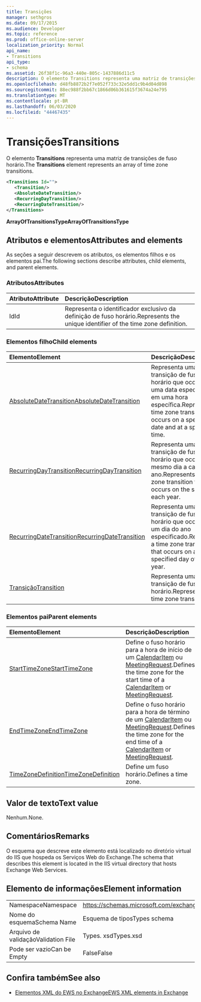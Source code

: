 ```yaml
---
title: Transições
manager: sethgros
ms.date: 09/17/2015
ms.audience: Developer
ms.topic: reference
ms.prod: office-online-server
localization_priority: Normal
api_name:
- Transitions
api_type:
- schema
ms.assetid: 26f38f1c-96a3-440e-805c-1437886d11c5
description: O elemento Transitions representa uma matriz de transições de fuso horário.
ms.openlocfilehash: d48fb8872b2f7e052f733c32e5dd1c9b4d04d898
ms.sourcegitcommit: 88ec988f2bb67c1866d06b361615f3674a24e795
ms.translationtype: MT
ms.contentlocale: pt-BR
ms.lasthandoff: 06/03/2020
ms.locfileid: "44467435"
---
```

# <a name="transitions"></a><span data-ttu-id="b01be-103">Transições</span><span class="sxs-lookup"><span data-stu-id="b01be-103">Transitions</span></span>

<span data-ttu-id="b01be-104">O elemento **Transitions** representa uma matriz de transições de fuso horário.</span><span class="sxs-lookup"><span data-stu-id="b01be-104">The **Transitions** element represents an array of time zone transitions.</span></span> 
  
```xml
<Transitions Id="">
   <Transition/>
   <AbsoluteDateTransition/>
   <RecurringDayTransition/>
   <RecurringDateTransition/>
</Transitions>
```

 <span data-ttu-id="b01be-105">**ArrayOfTransitionsType**</span><span class="sxs-lookup"><span data-stu-id="b01be-105">**ArrayOfTransitionsType**</span></span>
## <a name="attributes-and-elements"></a><span data-ttu-id="b01be-106">Atributos e elementos</span><span class="sxs-lookup"><span data-stu-id="b01be-106">Attributes and elements</span></span>

<span data-ttu-id="b01be-107">As seções a seguir descrevem os atributos, os elementos filhos e os elementos pai.</span><span class="sxs-lookup"><span data-stu-id="b01be-107">The following sections describe attributes, child elements, and parent elements.</span></span>
  
### <a name="attributes"></a><span data-ttu-id="b01be-108">Atributos</span><span class="sxs-lookup"><span data-stu-id="b01be-108">Attributes</span></span>

|<span data-ttu-id="b01be-109">**Atributo**</span><span class="sxs-lookup"><span data-stu-id="b01be-109">**Attribute**</span></span>|<span data-ttu-id="b01be-110">**Descrição**</span><span class="sxs-lookup"><span data-stu-id="b01be-110">**Description**</span></span>|
|:-----|:-----|
|<span data-ttu-id="b01be-111">Id</span><span class="sxs-lookup"><span data-stu-id="b01be-111">Id</span></span>  <br/> |<span data-ttu-id="b01be-112">Representa o identificador exclusivo da definição de fuso horário.</span><span class="sxs-lookup"><span data-stu-id="b01be-112">Represents the unique identifier of the time zone definition.</span></span>  <br/> |
   
### <a name="child-elements"></a><span data-ttu-id="b01be-113">Elementos filho</span><span class="sxs-lookup"><span data-stu-id="b01be-113">Child elements</span></span>

|<span data-ttu-id="b01be-114">**Elemento**</span><span class="sxs-lookup"><span data-stu-id="b01be-114">**Element**</span></span>|<span data-ttu-id="b01be-115">**Descrição**</span><span class="sxs-lookup"><span data-stu-id="b01be-115">**Description**</span></span>|
|:-----|:-----|
|[<span data-ttu-id="b01be-116">AbsoluteDateTransition</span><span class="sxs-lookup"><span data-stu-id="b01be-116">AbsoluteDateTransition</span></span>](absolutedatetransition.md) <br/> |<span data-ttu-id="b01be-117">Representa uma transição de fuso horário que ocorre em uma data específica e em uma hora específica.</span><span class="sxs-lookup"><span data-stu-id="b01be-117">Represents a time zone transition that occurs on a specific date and at a specific time.</span></span>  <br/> |
|[<span data-ttu-id="b01be-118">RecurringDayTransition</span><span class="sxs-lookup"><span data-stu-id="b01be-118">RecurringDayTransition</span></span>](recurringdaytransition.md) <br/> |<span data-ttu-id="b01be-119">Representa uma transição de fuso horário que ocorre no mesmo dia a cada ano.</span><span class="sxs-lookup"><span data-stu-id="b01be-119">Represents a time zone transition that occurs on the same day each year.</span></span>  <br/> |
|[<span data-ttu-id="b01be-120">RecurringDateTransition</span><span class="sxs-lookup"><span data-stu-id="b01be-120">RecurringDateTransition</span></span>](recurringdatetransition.md) <br/> |<span data-ttu-id="b01be-121">Representa uma transição de fuso horário que ocorre em um dia do ano especificado.</span><span class="sxs-lookup"><span data-stu-id="b01be-121">Represents a time zone transition that occurs on a specified day of the year.</span></span>  <br/> |
|[<span data-ttu-id="b01be-122">Transição</span><span class="sxs-lookup"><span data-stu-id="b01be-122">Transition</span></span>](transition.md) <br/> |<span data-ttu-id="b01be-123">Representa uma transição de fuso horário.</span><span class="sxs-lookup"><span data-stu-id="b01be-123">Represents a time zone transition.</span></span>  <br/> |
   
### <a name="parent-elements"></a><span data-ttu-id="b01be-124">Elementos pai</span><span class="sxs-lookup"><span data-stu-id="b01be-124">Parent elements</span></span>

|<span data-ttu-id="b01be-125">**Elemento**</span><span class="sxs-lookup"><span data-stu-id="b01be-125">**Element**</span></span>|<span data-ttu-id="b01be-126">**Descrição**</span><span class="sxs-lookup"><span data-stu-id="b01be-126">**Description**</span></span>|
|:-----|:-----|
|[<span data-ttu-id="b01be-127">StartTimeZone</span><span class="sxs-lookup"><span data-stu-id="b01be-127">StartTimeZone</span></span>](starttimezone.md) <br/> |<span data-ttu-id="b01be-128">Define o fuso horário para a hora de início de um [CalendarItem](calendaritem.md) ou [MeetingRequest](meetingrequest.md).</span><span class="sxs-lookup"><span data-stu-id="b01be-128">Defines the time zone for the start time of a [CalendarItem](calendaritem.md) or [MeetingRequest](meetingrequest.md).</span></span>  <br/> |
|[<span data-ttu-id="b01be-129">EndTimeZone</span><span class="sxs-lookup"><span data-stu-id="b01be-129">EndTimeZone</span></span>](endtimezone.md) <br/> |<span data-ttu-id="b01be-130">Define o fuso horário para a hora de término de um [CalendarItem](calendaritem.md) ou [MeetingRequest](meetingrequest.md).</span><span class="sxs-lookup"><span data-stu-id="b01be-130">Defines the time zone for the end time of a [CalendarItem](calendaritem.md) or [MeetingRequest](meetingrequest.md).</span></span>  <br/> |
|[<span data-ttu-id="b01be-131">TimeZoneDefinition</span><span class="sxs-lookup"><span data-stu-id="b01be-131">TimeZoneDefinition</span></span>](timezonedefinition.md) <br/> |<span data-ttu-id="b01be-132">Define um fuso horário.</span><span class="sxs-lookup"><span data-stu-id="b01be-132">Defines a time zone.</span></span>  <br/> |
   
## <a name="text-value"></a><span data-ttu-id="b01be-133">Valor de texto</span><span class="sxs-lookup"><span data-stu-id="b01be-133">Text value</span></span>

<span data-ttu-id="b01be-134">Nenhum.</span><span class="sxs-lookup"><span data-stu-id="b01be-134">None.</span></span>
  
## <a name="remarks"></a><span data-ttu-id="b01be-135">Comentários</span><span class="sxs-lookup"><span data-stu-id="b01be-135">Remarks</span></span>

<span data-ttu-id="b01be-136">O esquema que descreve este elemento está localizado no diretório virtual do IIS que hospeda os Serviços Web do Exchange.</span><span class="sxs-lookup"><span data-stu-id="b01be-136">The schema that describes this element is located in the IIS virtual directory that hosts Exchange Web Services.</span></span>
  
## <a name="element-information"></a><span data-ttu-id="b01be-137">Elemento de informações</span><span class="sxs-lookup"><span data-stu-id="b01be-137">Element information</span></span>

|||
|:-----|:-----|
|<span data-ttu-id="b01be-138">Namespace</span><span class="sxs-lookup"><span data-stu-id="b01be-138">Namespace</span></span>  <br/> |https://schemas.microsoft.com/exchange/services/2006/types  <br/> |
|<span data-ttu-id="b01be-139">Nome do esquema</span><span class="sxs-lookup"><span data-stu-id="b01be-139">Schema Name</span></span>  <br/> |<span data-ttu-id="b01be-140">Esquema de tipos</span><span class="sxs-lookup"><span data-stu-id="b01be-140">Types schema</span></span>  <br/> |
|<span data-ttu-id="b01be-141">Arquivo de validação</span><span class="sxs-lookup"><span data-stu-id="b01be-141">Validation File</span></span>  <br/> |<span data-ttu-id="b01be-142">Types. xsd</span><span class="sxs-lookup"><span data-stu-id="b01be-142">Types.xsd</span></span>  <br/> |
|<span data-ttu-id="b01be-143">Pode ser vazio</span><span class="sxs-lookup"><span data-stu-id="b01be-143">Can be Empty</span></span>  <br/> |<span data-ttu-id="b01be-144">False</span><span class="sxs-lookup"><span data-stu-id="b01be-144">False</span></span>  <br/> |
   
## <a name="see-also"></a><span data-ttu-id="b01be-145">Confira também</span><span class="sxs-lookup"><span data-stu-id="b01be-145">See also</span></span>



- [<span data-ttu-id="b01be-146">Elementos XML do EWS no Exchange</span><span class="sxs-lookup"><span data-stu-id="b01be-146">EWS XML elements in Exchange</span></span>](ews-xml-elements-in-exchange.md)


